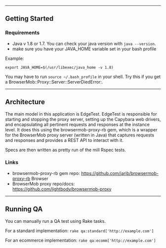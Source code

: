 
----
## Getting Started
### Requirements

- Java v 1.8 or 1.7. You can check your java version with `java --version`.
- make sure you have your JAVA_HOME variable set in your bash profile 

Example:

```
export JAVA_HOME=$(/usr/libexec/java_home -v 1.8)
```

You may have to run `source ~/.bash_profile` in your shell. Try this if you get a BrowserMob::Proxy::Server::ServerDiedError:.

---
## Architecture

The main model in this application is EdgeTest. EdgeTest is responsible for starting and stopping the proxy server, setting up the Capybara web drivers, and encapsulating all pertinent requests and responses at the instance level. It does this using the browsermob-proxy-rb gem, which is a wrapper for the BrowserMob proxy server (written in Java) that captures requests and responses and provides a REST API to interact with it. 

Specs are then written as pretty run of the mill Rspec tests.

### Links
* browsermob-proxy-rb gem repo: https://github.com/jarib/browsermob-proxy-rb
Browser
* BrowserMob proxy repo/docs: https://github.com/lightbody/browsermob-proxy

----
## Running QA

You can manually run a QA test using Rake tasks. 

For a standard implementation:
`rake qa:standard['http://example.com']`

For an ecommerce implementation:
`rake qa:ecomm['http://example.com']`
